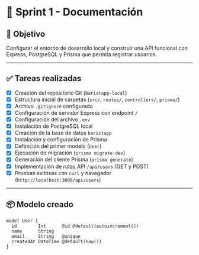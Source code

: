 # 🧾 Sprint 1 - Documentación

## 🎯 Objetivo
Configurar el entorno de desarrollo local y construir una API funcional con Express, PostgreSQL y Prisma que permita registrar usuarios.

---

## ✅ Tareas realizadas

- [x] Creación del repositorio Git (`baristapp-local`)
- [x] Estructura inicial de carpetas (`src/`, `routes/`, `controllers/`, `prisma/`)
- [x] Archivo `.gitignore` configurado
- [x] Configuración de servidor Express con endpoint `/`
- [x] Configuración del archivo `.env`
- [x] Instalación de PostgreSQL local
- [x] Creación de la base de datos `baristapp`
- [x] Instalación y configuración de Prisma
- [x] Definición del primer modelo (`User`)
- [x] Ejecución de migración (`prisma migrate dev`)
- [x] Generación del cliente Prisma (`prisma generate`)
- [x] Implementación de rutas API `/api/users` (GET y POST)
- [x] Pruebas exitosas con `curl` y navegador (`http://localhost:3000/api/users`)

---

## 📦 Modelo creado

```prisma
model User {
  id        Int      @id @default(autoincrement())
  name      String
  email     String   @unique
  createdAt DateTime @default(now())
}
